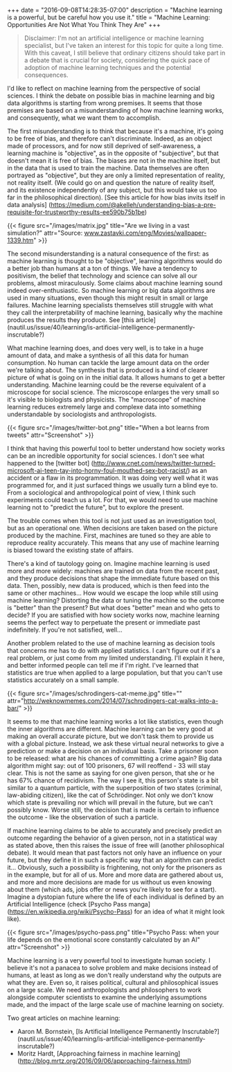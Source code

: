 +++
date = "2016-09-08T14:28:35-07:00"
description = "Machine learning is a powerful, but be careful how you use it."
title = "Machine Learning: Opportunities Are Not What You Think They Are"
+++


> Disclaimer:
> I'm not an artificial intelligence or machine learning specialist, but I've taken an interest for this topic for quite a long time. With this caveat, I still believe that ordinary citizens should take part in a debate that is crucial for society, considering the quick pace of adoption of machine learning techniques and the potential consequences.



I'd like to reflect on machine learning from the perspective of social sciences. I think the debate on possible bias in machine learning and big data algorithms is starting from wrong premises. It seems that those premises are based on a misunderstanding of how machine learning works, and consequently, what we want them to accomplish. 

The first misunderstanding is to think that because it's a machine, it's going to be free of bias, and therefore can't discriminate. Indeed, as an object made of processors, and for now still deprived of self-awareness, a learning machine is "objective", as in the opposite of "subjective", but that doesn't mean it is free of bias. The biases are not in the machine itself, but in the data that is used to train the machine. Data themselves are often portrayed as "objective", but they are only a limited representation of reality, not reality itself. (We could go on and question the nature of reality itself, and its existence independently of any subject, but this would take us too far in the philosophical direction). [See this article for how bias invits itself in data analysis] (https://medium.com/@akelleh/understanding-bias-a-pre-requisite-for-trustworthy-results-ee590b75b1be)

{{< figure src="/images/matrix.jpg" title="Are we living in a vast simulation?" attr="Source: www.zastavki.com/eng/Movies/wallpaper-1339.htm" >}}

The second misunderstanding is a natural consequence of the first: as machine learning is thought to be "objective", learning algorithms would do a better job than humans at a ton of things. We have a tendency to positivism, the belief that technology and science can solve all our problems, almost miraculously. Some claims about machine learning sound indeed over-enthusiastic. So machine learning or big data algorithms are used in many situations, even though this might result in small or large failures. Machine learning specialists themselves still struggle with what they call the interpretability of machine learning, basically why the machine produces the results they produce. See [this article] (nautil.us/issue/40/learning/is-artificial-intelligence-permanently-inscrutable?)

What machine learning does, and does very well, is to take in a huge amount of data, and make a synthesis of all this data for human consumption. No human can tackle the large amount data on the order we're talking about. The synthesis that is produced is a kind of clearer picture of what is going on in the initial data. It allows humans to get a better understanding. Machine learning could be the reverse equivalent of a microscope for social science. The microscope enlarges the very small so it's visible to biologists and physicists. The "macroscope" of machine learning reduces extremely large and complexe data into something understandable by sociologists and anthropologists. 

{{< figure src="/images/twitter-bot.png" title="When a bot learns from tweets" attr="Screenshot" >}}

I think that having this powerful tool to better understand how society works can be an incredible opportunity for social sciences. I don't see what happened to the [twitter bot] (http://www.cnet.com/news/twitter-turned-microsoft-ai-teen-tay-into-horny-foul-mouthed-sex-bot-racist/) as an accident or a flaw in its programmation. It was doing very well what it was programmed for, and it just surfaced things we usually turn a blind eye to. From a sociological and anthropological point of view, I think such experiments could teach us a lot. For that, we would need to use machine learning not to "predict the future", but to explore the present.

The trouble comes when this tool is not just used as an investigation tool, but as an operational one. When decisions are taken based on the picture produced by the machine. First, machines are tuned so they are able to reproduce reality accurately. This means that any use of machine learning is biased toward the existing state of affairs. 

There's a kind of tautology going on. Imagine machine learning is used more and more widely: machines are trained on data from the recent past, and they produce decisions that shape the immediate future based on this data. Then, possibly, new data is produced, which is then feed into the same or other machines... How would we escape the loop while still using machine learning? Distorting the data or tuning the machine so the outcome is "better" than the present? But what does "better" mean and who gets to decide? If you are satisfied with how society works now, machine learning seems the perfect way to perpetuate the present or immediate past indefinitely. If you're not satisfied, well...

Another problem related to the use of machine learning as decision tools that concerns me has to do with applied statistics. I can't figure out if it's a real problem, or just come from my limited understanding. I'll explain it here, and better informed people can tell me if I'm right. I've learned that statistics are true when applied to a large population, but that you can't use statistics accurately on a small sample. 

{{< figure src="/images/schrodingers-cat-meme.jpg" title="" attr="http://weknowmemes.com/2014/07/schrodingers-cat-walks-into-a-bar/" >}}

It seems to me that machine learning works a lot like statistics, even though the inner algorithms are different. Machine learning can be very good at making an overall accurate picture, but we don't task them to provide us with a global picture. Instead, we ask these virtual neural networks to give a prediction or make a decision on an individual basis. Take a prisoner soon to be released: what are his chances of committing a crime again? Big data algorithm might say: out of 100 prisoners, 67 will reoffend - 33 will stay clear. This is not the same as saying for one given person, that she or he has 67% chance of recidivism. The way I see it, this person's state is a bit similar to a quantum particle, with the superposition of two states (criminal, law-abiding citizen), like the cat of Schrödinger. Not only we don't know which state is prevailing nor which will prevail in the future, but we can't possibly know. Worse still, the decision that is made is certain to influence the outcome - like the observation of such a particle. 

If machine learning claims to be able to accurately and precisely predict an outcome regarding the behavior of a given person, not in a statistical way as stated above, then this raises the issue of free will (another philosophical debate). It would mean that past factors not only have an influence on your future, but they define it in such a specific way that an algorithm can predict it... Obviously, such a possibility is frightening, not only for the prisoners as in the example, but for all of us. More and more data are gathered about us, and more and more decisions are made for us without us even knowing about them (which ads, jobs offer or news you're likely to see for a start). Imagine a dystopian future where the life of each individual is defined by an Artificial Intelligence (check [Psycho Pass manga] (https://en.wikipedia.org/wiki/Psycho-Pass) for an idea of what it might look like).

{{< figure src="/images/psycho-pass.png" title="Psycho Pass: when your life depends on the emotional score constantly calculated by an AI" attr="Screenshot" >}}

Machine learning is a very powerful tool to investigate human society. I believe it's not a panacea to solve problem and make decisions instead of humans, at least as long as we don't really understand why the outputs are what they are. Even so, it raises political, cultural and philosophical issues on a large scale. We need anthropologists and philosophers to work alongside computer scientists to examine the underlying assumptions made, and the impact of the large scale use of machine learning on society.


Two great articles on machine learning:

- Aaron M. Bornstein, [Is Artificial Intelligence Permanently Inscrutable?] (nautil.us/issue/40/learning/is-artificial-intelligence-permanently-inscrutable?)
- Moritz Hardt, [Approaching fairness in machine learning] (http://blog.mrtz.org/2016/09/06/approaching-fairness.html) 




